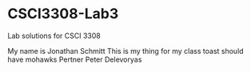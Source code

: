 # CSCI3308-Lab3
Lab solutions for CSCI 3308

My name is Jonathan Schmitt
This is my thing for my class
toast should have mohawks
Pertner Peter Delevoryas
